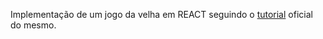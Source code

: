 Implementação de um jogo da velha em REACT seguindo o [tutorial](https://reactjs.org/tutorial/tutorial.html) oficial do mesmo.
